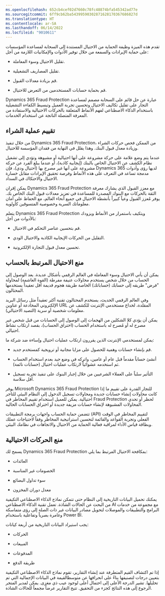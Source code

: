 ```yaml
---
ms.openlocfilehash: 652cb4cef02d7660c78fc48874bfa545342ad77e
ms.sourcegitcommit: 6ff9cb62ba54399590302871628170367686827d
ms.translationtype: HT
ms.contentlocale: ar-SA
ms.lasthandoff: 06/14/2022
ms.locfileid: "9010611"
---
```

تقدم هذه الميزة وظيفة الحماية من الاحتيال المستندة إلى السحابة لمساعدة المؤسسات على حماية الإيرادات والسمعة من خلال توفير الأدوات والإمكانيات اللازمة من أجل:

- تقليل الاحتيال وسوء المعاملة.

- تقليل المصاريف التشغيلية.

- قم بزيادة معدلات القبول.

- قم بحماية حسابات المستخدمين من التعرض للاحتيال.

Dynamics 365 Fraud Protection عبارة عن حل قائم على السحابة مصمم لمساعدة التجار على تقليل تكاليف الاحتيال وتحسين تجربة العميل وتبسيط الكفاءة التشغيلية باستخدام الذكاء الاصطناعي لفهم الأنماط المتعلقة بالحركات الاحتيالية والاستفادة من المعرفة المتصلة الناتجة عن استخدام الخدمات.

## <a name="evaluate-purchase-transaction"></a>تقييم عملية الشراء

من خلال تنفيذ Dynamics 365 Fraud Protection، من الممكن فحص حركات الشراء وزيادة معدل قبول البنك. وهذا يقلل في النهاية من فقدان المؤسسة للاحتيال.

عندما يتم وضع علامة على حركة مشروعة على أنها احتيالية أو مشبوهة وتؤدي إلى تشغيل نظام الكشف عن الاحتيال الخاص بالبنك (إيجابية كاذبة)، أو عندما يبلغ الفرد عن حركة مشروعة على أنها غير مصرح بها (احتيال ودي)، فإن Dynamics 365 لديها رؤى وأدوات مدمجة تساعد في التعرف على هذه الأنماط وفرصة تحقيق الإيرادات مقابل خسارة الاحتيال والاحتكاك في السداد. 

يمكن إقران Dynamics 365 Fraud Protection مع معزز القبول الذي يشارك معرفة الثقة بالحركات مع البنوك المصدرة للمساعدة في تعزيز معدلات قبول البنك الخاص بك. يوفر مُعزز القبول وعياً كبيراً بأنشطة الاحتيال في جميع أنحاء العالم، مع الحفاظ على أمان معلوماتك السرية وخصوصية المتسوقين كأولوية. 

يتعلم Dynamics 365 Fraud Protection ويتكيف باستمرار من الأنماط ويزودك بالأدوات من أجل:

- قم بتحسين عناصر التحكم في الاحتيال.

- التقليل من الحركات الإيجابية الكاذبة والاحتيال الودي.

- تحسين معدل قبول التجارة الإلكترونية.

## <a name="prevent-account-related-fraud"></a>منع الاحتيال المرتبط بالحساب

يمكن أن يأتي الاحتيال وسوء المعاملة في العالم الرقمي بأشكال عديدة. يعد الوصول إلى الحساب من خلال شخص يستخدم محاولات عنيفة مفرطة (القوة الغاشمة) لمحاولة "فرض" طريقه إلى حسابك (حساباتك) الخاصة طريقة هجوم قديمة أقل تعقيداً يستخدمها المحتالون.

وفي العالم الرقمي الحديث، يستخدم المحتالون تقنية أكثر تعقيداً مثل رسائل البريد الإلكتروني المخادعة أو عناوين URL المقلدة، لخداع مستخدمي الإنترنت للكشف عن معلومات شخصية أو سرية (التصيد الاحتيالي).

يمكن أن يؤدي كلا الشكلين من الهجمات إلى الوصول إلى الحسابات من قبل شخص غير مصرح له أو مُصرح له باستخدام الحساب (اختراق الحساب)، بقصد ارتكاب نشاط احتيالي.

يمكن لمستخدمي الإنترنت الذين يقررون ارتكاب عمليات احتيال وإساءة ضد شركة ما:

- قم بإنشاء حسابات وهمية للحصول على مزايا مجانية أو ترويجية كمستخدم جديد.

- أنشئ حساباً مقدماً قبل عام أو عامين، واتركه في وضع جيد بعدم استخدام الحساب ثم استخدمه عشوائياً لارتكاب عمليات احتيال (حسابات نائمة). 

- التأثير سلباً على العملاء الشرعيين من خلال إجبار البنوك على تنفيذ تجربة تسجيل أقل سلاسة.

يوفر Microsoft Dynamics 365 Fraud Protection للتجار القدرة على تقييم ما إذا كانت محاولات إنشاء حسابات جديدة ومحاولات تسجيل الدخول إلى النظام البيئي للتاجر احتيالية. يمكن للعميل استخدام تقييم المخاطر في Fraud Protection لحظر أو تحدي المحاولات المشبوهة لإنشاء حسابات مزيفة جديدة أو اختراق الحسابات الحالية.

تتضمن حماية الحساب واجهات برمجة التطبيقات (API) لتقييم المخاطر في الوقت الفعلي وتجربة القواعد والقائمة لتحسين استراتيجية المخاطر وفقاً لاحتياجات عملك وبطاقة قياس الأداء لمراقبة فعالية الحماية من الاحتيال والاتجاهات في نظامك البيئي.

## <a name="prevent-fraudulent-transactions"></a>منع الحركات الاحتيالية

يسمح لك Dynamics 365 Fraud Protection بمكافحة الاحتيال المرتبط بما يلي: 

- العائدات

- الخصومات غير المناسبة

- سوء تداول البضائع

- معدل دوران المخزون

يمكنك تحميل البيانات التاريخية إلى النظام حتى تتمكن نماذج الذكاء الاصطناعي التكيفية من البحث عن الحالات الشاذة. تعمل تقنية الذكاء الاصطناعي AI مع مجموعة من خدمات البرامج والتطبيقات والموصلات لتحويل مصادر البيانات غير ذات الصلة إلى رؤى متماسكة وغامرة بصرياً وتفاعلية باستخدام Power BI.

يجب استيراد البيانات التاريخية من أربعة كيانات:

- الحركات

- المبيعات

- المدفوعات

- طريقة الدفع

إذا تم اكتشاف القيم المتطرفة عند إنشاء التقارير، تقوم نماذج الذكاء الاصطناعي التكيفية بتعيين درجات لتصنيفها بناءً على انحرافها عن متوسط ​​القيمة في البيانات الإجمالية التي تم تحليلها. تشير الدرجة الأعلى إلى احتمال أعلى لوجود عيب ذي مغزى. يمكن لمدير المتجر الرجوع إلى هذه النتائج كجزء من التحقيق. تتيح التقارير عرضاً مجمعاً للحالات الشاذة. 

